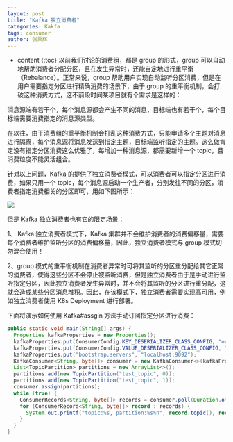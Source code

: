 ```yaml
---
layout: post
title: "Kafka 独立消费者"
categories: Kakfa
tags: consumer
author: 张乘辉
---
```


* content
{:toc}
以前我们讨论的消费组，都是 group 的形式，group 可以自动地帮助消费者分配分区，且在发生异常时，还能自定地进行重平衡（Rebalance）。正常来说，group 帮助用户实现自动监听分区消费，但是在用户需要指定分区进行精确消费的场景下，由于 group 的重平衡机制，会打破这种消费方式，这不前段时间某项目就有个需求是这样的：

消息源端有若干个，每个消息源都会产生不同的消息，目标端也有若干个，每个目标端需要消费指定的消息源类型。





















在以往，由于消费组的重平衡机制会打乱这种消费方式，只能申请多个主题对消息进行隔离，每个消息源将消息发送到指定主题，目标端监听指定的主题。这么做肯定没有指定分区消费这么优雅了，每增加一种消息源，都需要新增一个 topic，且消费粒度不能灵活组合。

针对以上问题，Kafka 的提供了独立消费者模式，可以消费者可以指定分区进行消费，如果只用一个 topic，每个消息源启动一个生产者，分别发往不同的分区，消费者指定消费相关的分区即可，用如下图所示：

![](https://raw.githubusercontent.com/objcoding/md-picture/master/img/20200919125216.png)

但是 Kafka 独立消费者也有它的限定场景：

1、 Kafka 独立消费者模式下，Kafka 集群并不会维护消费者的消费偏移量，需要每个消费者维护监听分区的消费偏移量，因此，独立消费者模式与 group 模式切勿混合使用！

2、group 模式的重平衡机制在消费者异常时可将其监听的分区重分配给其它正常的消费者，使得这些分区不会停止被监听消费，但是独立消费者由于是手动进行监听指定分区，因此独立消费者发生异常时，并不会将其监听的分区进行重分配，这就会造成某些分区消息堆积。因此，在该模式下，独立消费者需要实现高可用，例如独立消费者使用 K8s Deployment 进行部署。

下面将演示如何使用 Kafka#assgin 方法手动订阅指定分区进行消费：

```java
public static void main(String[] args) {
  Properties kafkaProperties = new Properties();
  kafkaProperties.put(ConsumerConfig.KEY_DESERIALIZER_CLASS_CONFIG, "org.apache.kafka.common.serialization.StringDeserializer");
  kafkaProperties.put(ConsumerConfig.VALUE_DESERIALIZER_CLASS_CONFIG, "org.apache.kafka.common.serialization.ByteArrayDeserializer");
  kafkaProperties.put("bootstrap.servers", "localhost:9092");
  KafkaConsumer<String, byte[]> consumer = new KafkaConsumer<>(kafkaProperties);
  List<TopicPartition> partitions = new ArrayList<>();
  partitions.add(new TopicPartition("test_topic", 0));
  partitions.add(new TopicPartition("test_topic", 1));
  consumer.assign(partitions);
  while (true) {
    ConsumerRecords<String, byte[]> records = consumer.poll(Duration.ofMillis(3000));
    for (ConsumerRecord<String, byte[]> record : records) {
      System.out.printf("topic:%s, partition:%s%n", record.topic(), record.partition());
    }
  }
}
```

